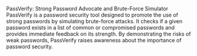 PassVerify: Strong Password Advocate and Brute-Force Simulator
PassVerify is a password security tool designed to promote the use of strong passwords by simulating brute-force attacks. 
It checks if a given password exists in a list of common or compromised passwords and provides immediate feedback on its strength. 
By demonstrating the risks of weak passwords, PassVerify raises awareness about the importance of password security.
